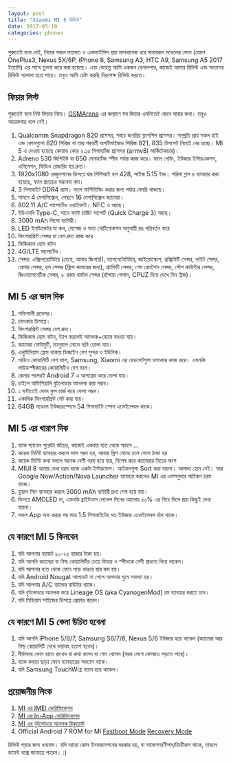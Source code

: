 ```yaml
---
layout: post
title: "Xiaomi MI 5 রিভিউ"
date: 2017-05-19
categories: phones
---
```


শুরুতেই বলে নেই, নিচের সকল মতামত ও এনালাইসিস প্রায় মাসখানেক ধরে নানারকম মডেলের ফোন (যেমন OnePlus3, Nexus 5X/6P, iPhone 6, Samsung A3, HTC A9, Samsung A5 2017 ইত্যাদি) এর সাথে তুলনা করে করা হয়েছে। এবং যেহেতু আমি একজন ডেভলপার, কাজেই আমার রিভিউ এবং অন্যদের রিভিউ আলাদা হতে পারে। তবুও আমি চেষ্টা করছি নিরপেক্ষ রিভিউ করতে।

## ফিচার লিস্ট

শুরুতেই বলে নিউ ফিচার নিয়ে। [GSMArena](http://www.gsmarena.com/xiaomi_mi_5-6948.php) এর কল্যাণে সব ফিচার এমনিতেই জেনে যাবার কথা। তবুও আরেকবার বলে নেই।

1. Qualcomm Snapdragon 820 প্রসেসর, সবচে জনপ্রিয় ফ্লাগশিপ প্রসেসর। সম্প্রতি প্রায় সকল হাই এন্ড ফোনগুলো 820 সিরিজ বা তার পরবর্তী অপটিমাইজড সিরিজ 821, 835 চিপসেট নিয়েই বের হচ্ছে। MI 5 এ দেওয়া হয়েছে কোয়াড কোর ২.১৫ গিগাহার্টজ প্রসেসর (armv8l আর্কিটেকচার)।
2. Adreno 530 জিপিইউ যা 650 মেগাহার্টজ স্পীড পর্যন্ত কাজ করে। ফলে গেমিং, ইউজার ইন্টারএকশন, এনিমেশন, ভিডিও রেন্ডারিং হয় দ্রুত।
3. 1920x1080 রেজুলশনের ডিসপ্লে যার পিপিআই হল 428, সাইজ 5.15 ইঞ্চ। গরিলা গ্লাস ৪ ব্যাবহার করা হয়েছে, ফলে স্ক্র্যাচের সম্ভাবনা কম।
4. 3 গিগাবাইট DDR4 র‍্যাম। ফলে মাল্টিটাস্কিং করার জন্য পর্যাপ্ত মেমরি থাকছে।
5. সামনে 4 মেগাপিক্সেল, পেছনে 16 মেগাপিক্সেল ক্যামেরা।
6. 802.11 A/C সাপোর্টেড ওয়াইফাই। NFC ও আছে।
7. ইউএসবি Type-C, সাথে ফাস্ট চার্জিং সাপোর্ট (Quick Charge 3) আছে।
8. 3000 mAh লিপো ব্যাটারী।
9. LED ইনডিকেটর যা কল, মেসেজ ও অন্য নোটিফেকশন অনুযায়ী রঙ পরিবর্তন করে
10. ফিংগারপ্রিন্ট সেন্সর যা বেশ দ্রুত কাজ করে
11. ফিজিকাল হোম বাটন
12. 4G/LTE সাপোর্টেড।
13. সেন্সর: এক্সিলারোমিটার (হেহে, আবার জিগায়!), ম্যাগনেটোমিটার, জাইরোস্কোপ, প্রক্সিমিটি সেন্সর, লাইট সেন্সর, প্রেসার সেন্সর, হল সেন্সর (ফ্লিপ কভারের জন্য), গ্র্যাভিটি সেন্সর, গেম রোটেশন সেন্সর, স্টেপ কাউন্টার সেন্সর, জিওম্যাগনেটিক সেন্সর, ৮ রকম থার্মাল সেন্সর (হাঁপায়া গেলাম, CPUZ দিয়ে দেখে নিন প্লিজ)।

## MI 5 এর ভাল দিক

1. শক্তিশালী প্রসেসর।
2. চমৎকার ডিসপ্লে।
3. ফিংগারপ্রিন্ট সেন্সর বেশ দ্রুত।
4. ফিজিকাল হোম বাটন, ট্যাপ করলেই আনলক+হোমে যাওয়া যায়।
5. ক্যামেরা মোটামুটি, ম্যানুয়াল মোডে ছবি তোলা যায়।
6. এলুমিনিয়াম ফ্রেম থাকায় ডিজাইন বেশ সুন্দর ও ইউনিক।
7. অডিও কোয়ালিটি বেশ ভাল, Samsung, Xiaomi এর হেডসেটগুলা চমৎকার কাজ করে। এমনকি লাউডস্পীকারের কোয়ালিটিও বেশ ভাল।
8. কেনার পরপরই Android 7 এ আপগ্রেড করে ফেলা যায়।
9. চাইলে অফিশিয়ালি বুটলোডার আনলক করা সম্ভব।
10. ১ ঘন্টাতেই ফোন ফুল চার্জ করে ফেলা সম্ভব।
11. একাধিক ফিংগারপ্রিন্ট সেট করা যায়।
12. 64GB মডেলে ইউজারস্পেসে 54 গিগাবাইট স্পেস এভেইলেবল থাকে।

## MI 5 এর খারাপ দিক

1. ব্যাক প্যানেল পুরোটা কাঁচের, কাজেই একবার হাত থেকে পড়লে ...
2. কয়েক মিনিট ব্যাবহার করলে ভাল গরম হয়, আবার স্লিপ মোডে চলে গেলে ঠান্ডা হয়
3. কয়েক মিনিট কথা বললে অনেক বেশী গরম হয়ে যায়, বিশেষ করে ক্যামেরার নিচের অংশ
4. MIUI 8 আমার দেখা চরম বাজে একটা ইন্টারফেস। আইকনগুলা Sort করা যায়না। আলাদা হোম নেই। আর Google Now/Action/Nova Launcher ব্যাবহার করলেও MI এর এপসগুলার আইকন চরম বাজে।
5. ডুয়াল সিম ব্যাবহার করলে 3000 mAh ব্যাটারী দ্রুত শেষ হয়ে যায়।
6. ডিসপ্লে AMOLED না, এমনকি ব্রাইটনেস লেভেল দিনের আল‌োয় ৫০% এর নিচে দিলে প্রায় কিছুই দেখা যায়না।
7. সকল App অফ করার পর মাত্র 1.5 গিগাবাইটের মত ইউজার এভেইলেবল র্যাম থাকে।

## যে কারণে MI 5 কিনবেন

1. যদি আপনার বাজেট ২০-২৫ হাজার টাকা হয়।
2. যদি আপনি ক্যামেরা বা বিল্ড কোয়ালিটির চেয়ে ফিচার ও স্পীডকে বেশী প্রাধান্য দিয়ে থাকেন।
3. যদি আপনার হাত থেকে ফোন পড়ে ভাঙার হার কম হয়।
4. যদি Android Nougat আপডেট না পেলে আপনার ঘুমে সমস্যা হয়।
5. যদি আপনার A/C ব্যান্ডের রাউটার থাকে।
6. যদি বুটলোডার আনলক করে Lineage OS (aka CyanogenMod) রম ব্যাবহার করতে চান।
7. যদি মিডিয়াম সাইজের ডিসপ্লে প্রেফার করেন।

## যে কারণে MI 5 কেনা উচিত হবেনা

1. যদি আপনি iPhone 5/6/7, Samsung S6/7/8, Nexus 5/6 ইউজার হয়ে থাকেন (ক্যামেরা আর বিল্ড কোয়ালিটি দেখে ভয়াবহ হতাশ হবেন)।
2. দীর্ঘসময় ফোন হাতে রাখেন বা কথা বলেন বা গেম খেলেন (গরম লেগে ফোস্কাও পড়তে পারে)।
3. ব্যাক কভার ছাড়া ফোন ব্যাবহারের অভ্যাস থাকে।
4. যদি Samsung TouchWiz ফ্যান হয়ে থাকেন।

## প্রয়োজনীয় লিংক

1. [MI এর IMEI ভেরিফিকেশন](http://www.mi.com/verify/#imei_en)
2. [MI এর In-App ভেরিফিকেশন](https://jd.mi.com/)
3. [MI এর বুটলোডার আনলক রিকুয়েস্ট](http://en.miui.com/unlock/)
4. Official Android 7 ROM for MI [Fastboot Mode](http://bigota.d.miui.com/V8.2.2.0.NAAMIEB/gemini_global_images_V8.2.2.0.NAAMIEB_20170407.0000.00_7.0_global_95e92d22eb.tgz) [Recovery Mode](http://bigota.d.miui.com/V8.2.2.0.NAAMIEB/miui_MI5Global_V8.2.2.0.NAAMIEB_b03a4b93ba_7.0.zip)

রিভিউ পড়ার জন্য ধন্যবাদ। যদি আরো কোন ইনফরমেশনের দরকার হয়, বা সাজেশন/টিপস/ক্রিটিকস থাকে, তাহলে কমেন্ট বক্সে জানাতে পারেন। :)
